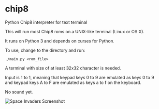 # chip8
Python Chip8 interpreter for text terminal

This will run most Chip8 roms on a UNIX-like terminal (Linux or OS X).

It runs on Python 3 and depends on curses for Python.

To use, change to the directory and run:

`./main.py <rom_file>`

A terminal with size of at least 32x32 character is needed.

Input is 1 to 1, meaning that keypad keys 0 to 9 are emulated as keys 0 to 9 and keypad keys A to F are emulated as keys a to f on the keyboard.

No sound yet.

![Space Invaders Screenshot](/space_invaders_scvreenshot.png?raw=true "Space Invaders")
